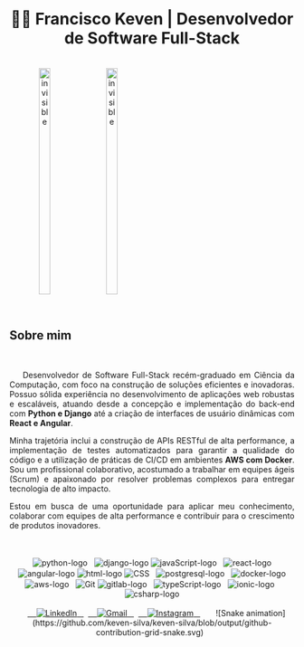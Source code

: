 <div align="center">
  <h1>👨‍💻 Francisco Keven | Desenvolvedor de Software Full-Stack</h1>
</div>

<div>
  <div align="center" style="display: flex">
    <img align="left" width="20%" height="400px" src="/icons/invisible.png" alt="invisible"/>
    <img align="right" width="20%" height="400px" src="/icons/invisible.png" alt="invisible"/>
  </div>

  <h2 align="left">Sobre mim</h2>
  <p align="justify">
    Desenvolvedor de Software Full-Stack recém-graduado em Ciência da Computação, com foco na construção de soluções eficientes e inovadoras. Possuo sólida experiência no desenvolvimento de aplicações web robustas e escaláveis, atuando desde a concepção e implementação do back-end com <b>Python e Django</b> até a criação de interfaces de usuário dinâmicas com <b>React e Angular</b>.
  </p>
  <p align="justify">
    Minha trajetória inclui a construção de APIs RESTful de alta performance, a implementação de testes automatizados para garantir a qualidade do código e a utilização de práticas de CI/CD em ambientes <b>AWS com Docker</b>. Sou um profissional colaborativo, acostumado a trabalhar em equipes ágeis (Scrum) e apaixonado por resolver problemas complexos para entregar tecnologia de alto impacto.
  </p>
  <p align="justify">
    Estou em busca de uma oportunidade para aplicar meu conhecimento, colaborar com equipes de alta performance e contribuir para o crescimento de produtos inovadores.
  </p>
</div>
<br>

<div align="center" style="display: inline_block">
  <br>
  <img align="center" src="https://icongr.am/devicon/python-original.svg?size=40&color=currentColor" alt="python-logo"/>
  <img align="center" src="https://icongr.am/devicon/django-original.svg?size=40&color=currentColor" alt="django-logo" />
  <img align="center" src="https://icongr.am/devicon/javascript-original.svg?size=40&color=currentColor" alt="javaScript-logo"/>
  <img align="center" src="https://icongr.am/devicon/react-original.svg?size=40&color=currentColor" alt="react-logo" />
  <img align="center" src="https://icongr.am/devicon/angularjs-original.svg?size=40&color=currentColor" alt="angular-logo" />
  <img align="center" src="https://icongr.am/devicon/html5-original.svg?size=40&color=currentColor" alt="html-logo" />
  <img align="center" src="https://icongr.am/devicon/css3-original.svg?size=40&color=currentColor" alt="CSS">
  <img align="center" src="https://icongr.am/devicon/postgresql-original.svg?size=40&color=currentColor" alt="postgresql-logo"/>
  <img align="center" src="https://icongr.am/devicon/docker-original.svg?size=40&color=currentColor" alt="docker-logo" />
  <img align="center" src="https://icongr.am/devicon/amazonwebservices-original.svg?size=40&color=currentColor" alt="aws-logo" />
  <img align="center" src="https://icongr.am/devicon/git-original.svg?size=40&color=currentColor" alt="Git" />
  <img align="center" src="https://icongr.am/devicon/gitlab-original.svg?size=40&color=currentColor" alt="gitlab-logo" />
  <img align="center" src="https://icongr.am/devicon/typescript-original.svg?size=40&color=currentColor" alt="typeScript-logo" />
  <img align="center" src="https://icongr.am/devicon/ionic-original.svg?size=40&color=currentColor" alt="ionic-logo" />
  <img align="center" src="https://icongr.am/devicon/csharp-original.svg?size=40&color=currentColor" alt="csharp-logo"/>
</div>
<br>

<div align="center"> 
  <a href="https://www.linkedin.com/in/keven-almeida" target="_blank">
    <img src="https://img.shields.io/badge/-LinkedIn-%230077B5?style=for-the-badge&logo=linkedin&logoColor=white" alt="LinkedIn" />
  </a>
  <a href = "mailto:keven.almeida.8179@gmail.com">
    <img src="https://img.shields.io/badge/-Gmail-%23333?style=for-the-badge&logo=gmail&logoColor=white" alt="Gmail" />
  </a>
  <a href="https://instagram.com/keven_almeida77" target="_blank">
    <img src="https://img.shields.io/badge/-Instagram-%23E4405F?style=for-the-badge&logo=instagram&logoColor=white" alt="Instagram" />
  </a>
    
  ![Snake animation](https://github.com/keven-silva/keven-silva/blob/output/github-contribution-grid-snake.svg)
 
</div>
